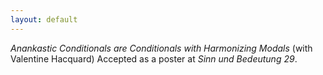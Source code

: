 ```yaml
---
layout: default
---
```


*Anankastic Conditionals are Conditionals with Harmonizing Modals* (with Valentine Hacquard) Accepted as a poster at *Sinn und Bedeutung 29*. 



